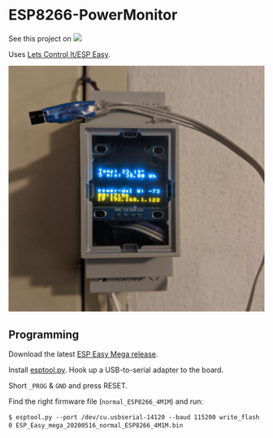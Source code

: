 # ESP8266-PowerMonitor

See this project on <a href="https://kitspace.org/boards/github.com/jasiek/esp8266-powermonitor/"><img src="https://kitspace.org/images/logo.svg"></img></a>

Uses [Lets Control It/ESP Easy](https://www.letscontrolit.com/).

![rev2.jpg](pictures/rev2.jpg)

## Programming

Download the latest [ESP Easy Mega release](https://github.com/letscontrolit/ESPEasy/releases).

Install [esptool.py](https://github.com/espressif/esptool). Hook up a USB-to-serial adapter to the board.

Short `_PROG` & `GND` and press RESET.

Find the right firmware file (`normal_ESP8266_4M1M`) and run:

```
$ esptool.py --port /dev/cu.usbserial-14120 --baud 115200 write_flash 0 ESP_Easy_mega_20200516_normal_ESP8266_4M1M.bin
```

